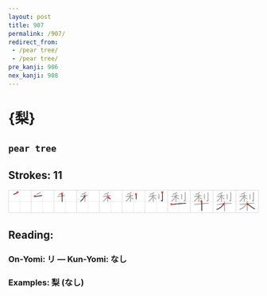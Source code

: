 ```yaml
---
layout: post
title: 907
permalink: /907/
redirect_from:
 - /pear tree/
 - /pear tree/
pre_kanji: 906
nex_kanji: 908
---
```


# {梨}

## `pear tree`

## Strokes: 11

<div class="stroke"><img src="../images/E6A2A8.png" /></div>

## Reading:

### On-Yomi: リ &mdash; Kun-Yomi: なし

### Examples: 梨 (なし)
